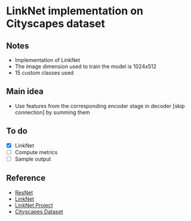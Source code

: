 # LinkNet implementation on Cityscapes dataset

## Notes
* Implementation of LinkNet
* The image dimension used to train the model is 1024x512
* 15 custom classes used

## Main idea
* Use features from the corresponding encoder stage in decoder [skip connection] by summing them

## To do
- [x] LinkNet
- [ ] Compute metrics
- [ ] Sample output

## Reference
* [ResNet](https://arxiv.org/abs/1512.03385)
* [LinkNet](https://arxiv.org/pdf/1707.03718.pdf)
* [LinkNet Project](https://codeac29.github.io/projects/linknet/)
* [Cityscapes Dataset](https://www.cityscapes-dataset.com/)

